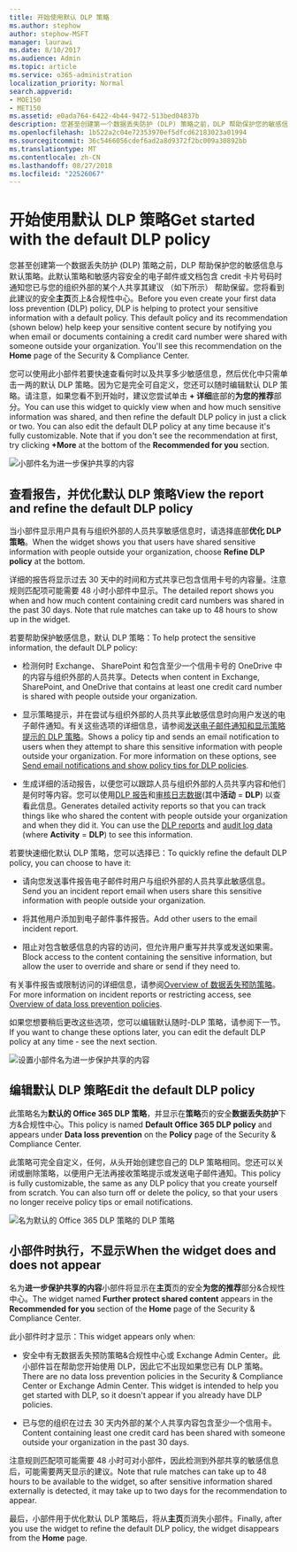 ```yaml
---
title: 开始使用默认 DLP 策略
ms.author: stephow
author: stephow-MSFT
manager: laurawi
ms.date: 8/10/2017
ms.audience: Admin
ms.topic: article
ms.service: o365-administration
localization_priority: Normal
search.appverid:
- MOE150
- MET150
ms.assetid: e0ada764-6422-4b44-9472-513bed04837b
description: 您甚至创建第一个数据丢失防护 (DLP) 策略之前，DLP 帮助保护您的敏感信息与默认策略。此默认策略和敏感内容安全的电子邮件或文档包含 credit 卡片号码时通知您已与您的组织外部的某个人共享其建议 （如下所示） 帮助保留。
ms.openlocfilehash: 1b522a2c04e72353970ef5dfcd62183023a01994
ms.sourcegitcommit: 36c5466056cdef6ad2a8d9372f2bc009a30892bb
ms.translationtype: MT
ms.contentlocale: zh-CN
ms.lasthandoff: 08/27/2018
ms.locfileid: "22526067"
---
```

# <a name="get-started-with-the-default-dlp-policy"></a><span data-ttu-id="876da-104">开始使用默认 DLP 策略</span><span class="sxs-lookup"><span data-stu-id="876da-104">Get started with the default DLP policy</span></span>

<span data-ttu-id="876da-p102">您甚至创建第一个数据丢失防护 (DLP) 策略之前，DLP 帮助保护您的敏感信息与默认策略。此默认策略和敏感内容安全的电子邮件或文档包含 credit 卡片号码时通知您已与您的组织外部的某个人共享其建议 （如下所示） 帮助保留。您将看到此建议的安全**主页**页上&amp;合规性中心。</span><span class="sxs-lookup"><span data-stu-id="876da-p102">Before you even create your first data loss prevention (DLP) policy, DLP is helping to protect your sensitive information with a default policy. This default policy and its recommendation (shown below) help keep your sensitive content secure by notifying you when email or documents containing a credit card number were shared with someone outside your organization. You'll see this recommendation on the **Home** page of the Security &amp; Compliance Center.</span></span> 
  
<span data-ttu-id="876da-p103">您可以使用此小部件若要快速查看何时以及共享多少敏感信息，然后优化中只需单击一两的默认 DLP 策略。因为它是完全可自定义，您还可以随时编辑默认 DLP 策略。请注意，如果您看不到开始时，建议您尝试单击 **+ 详细**底部的**为您的推荐**部分。</span><span class="sxs-lookup"><span data-stu-id="876da-p103">You can use this widget to quickly view when and how much sensitive information was shared, and then refine the default DLP policy in just a click or two. You can also edit the default DLP policy at any time because it's fully customizable. Note that if you don't see the recommendation at first, try clicking **+More** at the bottom of the **Recommended for you** section.</span></span> 
  
![小部件名为进一步保护共享的内容](media/2bae6dbc-cc92-4f35-b54c-c36e60226b5b.png)
  
## <a name="view-the-report-and-refine-the-default-dlp-policy"></a><span data-ttu-id="876da-112">查看报告，并优化默认 DLP 策略</span><span class="sxs-lookup"><span data-stu-id="876da-112">View the report and refine the default DLP policy</span></span>

<span data-ttu-id="876da-113">当小部件显示用户具有与组织外部的人员共享敏感信息时，请选择底部**优化 DLP 策略**。</span><span class="sxs-lookup"><span data-stu-id="876da-113">When the widget shows you that users have shared sensitive information with people outside your organization, choose **Refine DLP policy** at the bottom.</span></span> 
  
<span data-ttu-id="876da-p104">详细的报告将显示过去 30 天中的时间和方式共享已包含信用卡号的内容量。注意规则匹配项可能需要 48 小时小部件中显示。</span><span class="sxs-lookup"><span data-stu-id="876da-p104">The detailed report shows you when and how much content containing credit card numbers was shared in the past 30 days. Note that rule matches can take up to 48 hours to show up in the widget.</span></span>
  
<span data-ttu-id="876da-116">若要帮助保护敏感信息，默认 DLP 策略：</span><span class="sxs-lookup"><span data-stu-id="876da-116">To help protect the sensitive information, the default DLP policy:</span></span>
  
- <span data-ttu-id="876da-117">检测何时 Exchange、 SharePoint 和包含至少一个信用卡号的 OneDrive 中的内容与组织外部的人员共享。</span><span class="sxs-lookup"><span data-stu-id="876da-117">Detects when content in Exchange, SharePoint, and OneDrive that contains at least one credit card number is shared with people outside your organization.</span></span>
    
- <span data-ttu-id="876da-p105">显示策略提示，并在尝试与组织外部的人员共享此敏感信息时向用户发送的电子邮件通知。有关这些选项的详细信息，请参阅[发送电子邮件通知和显示策略提示的 DLP 策略](use-notifications-and-policy-tips.md)。</span><span class="sxs-lookup"><span data-stu-id="876da-p105">Shows a policy tip and sends an email notification to users when they attempt to share this sensitive information with people outside your organization. For more information on these options, see [Send email notifications and show policy tips for DLP policies](use-notifications-and-policy-tips.md).</span></span>
    
- <span data-ttu-id="876da-p106">生成详细的活动报告，以便您可以跟踪人员与组织外部的人员共享内容和他们是何时等内容。您可以使用[DLP 报告](view-the-dlp-reports.md)和[审核日志数据](search-the-audit-log-in-security-and-compliance.md)(其中**活动** = **DLP**) 以查看此信息。</span><span class="sxs-lookup"><span data-stu-id="876da-p106">Generates detailed activity reports so that you can track things like who shared the content with people outside your organization and when they did it. You can use the [DLP reports](view-the-dlp-reports.md) and [audit log data](search-the-audit-log-in-security-and-compliance.md) (where **Activity** = **DLP**) to see this information.</span></span>
    
<span data-ttu-id="876da-122">若要快速细化默认 DLP 策略，您可以选择已：</span><span class="sxs-lookup"><span data-stu-id="876da-122">To quickly refine the default DLP policy, you can choose to have it:</span></span>
  
- <span data-ttu-id="876da-123">请向您发送事件报告电子邮件时用户与组织外部的人员共享此敏感信息。</span><span class="sxs-lookup"><span data-stu-id="876da-123">Send you an incident report email when users share this sensitive information with people outside your organization.</span></span>
    
- <span data-ttu-id="876da-124">将其他用户添加到电子邮件事件报告。</span><span class="sxs-lookup"><span data-stu-id="876da-124">Add other users to the email incident report.</span></span>
    
- <span data-ttu-id="876da-125">阻止对包含敏感信息的内容的访问，但允许用户重写并共享或发送如果需。</span><span class="sxs-lookup"><span data-stu-id="876da-125">Block access to the content containing the sensitive information, but allow the user to override and share or send if they need to.</span></span>
    
<span data-ttu-id="876da-126">有关事件报告或限制访问的详细信息，请参阅[Overview of 数据丢失预防策略](data-loss-prevention-policies.md)。</span><span class="sxs-lookup"><span data-stu-id="876da-126">For more information on incident reports or restricting access, see [Overview of data loss prevention policies](data-loss-prevention-policies.md).</span></span>
  
<span data-ttu-id="876da-127">如果您想要稍后更改这些选项，您可以编辑默认随时-DLP 策略，请参阅下一节。</span><span class="sxs-lookup"><span data-stu-id="876da-127">If you want to change these options later, you can edit the default DLP policy at any time - see the next section.</span></span>
  
![设置小部件名为进一步保护共享的内容](media/dad30a84-2715-4c0a-a5c5-44d85492363e.png)
  
## <a name="edit-the-default-dlp-policy"></a><span data-ttu-id="876da-129">编辑默认 DLP 策略</span><span class="sxs-lookup"><span data-stu-id="876da-129">Edit the default DLP policy</span></span>

<span data-ttu-id="876da-130">此策略名为**默认的 Office 365 DLP 策略**，并显示在**策略**页的安全**数据丢失防护**下方&amp;合规性中心。</span><span class="sxs-lookup"><span data-stu-id="876da-130">This policy is named **Default Office 365 DLP policy** and appears under **Data loss prevention** on the **Policy** page of the Security &amp; Compliance Center.</span></span> 
  
<span data-ttu-id="876da-p107">此策略可完全自定义，任何，从头开始创建您自己的 DLP 策略相同。您还可以关闭或删除策略，以便用户无法再接收策略提示或发送电子邮件通知。</span><span class="sxs-lookup"><span data-stu-id="876da-p107">This policy is fully customizable, the same as any DLP policy that you create yourself from scratch. You can also turn off or delete the policy, so that your users no longer receive policy tips or email notifications.</span></span>
  
![名为默认的 Office 365 DLP 策略的 DLP 策略](media/260731e8-4d57-4c98-abec-07b052ec48d5.png)
  
## <a name="when-the-widget-does-and-does-not-appear"></a><span data-ttu-id="876da-134">小部件时执行，不显示</span><span class="sxs-lookup"><span data-stu-id="876da-134">When the widget does and does not appear</span></span>

<span data-ttu-id="876da-135">名为**进一步保护共享的内容**小部件将显示在**主页**页的安全**为您的推荐**部分&amp;合规性中心。</span><span class="sxs-lookup"><span data-stu-id="876da-135">The widget named **Further protect shared content** appears in the **Recommended for you** section of the **Home** page of the Security &amp; Compliance Center.</span></span> 
  
<span data-ttu-id="876da-136">此小部件时才显示：</span><span class="sxs-lookup"><span data-stu-id="876da-136">This widget appears only when:</span></span>
  
- <span data-ttu-id="876da-p108">安全中有无数据丢失预防策略&amp;合规性中心或 Exchange Admin Center。此小部件旨在帮助您开始使用 DLP，因此它不出现如果您已有 DLP 策略。</span><span class="sxs-lookup"><span data-stu-id="876da-p108">There are no data loss prevention policies in the Security &amp; Compliance Center or Exchange Admin Center. This widget is intended to help you get started with DLP, so it doesn't appear if you already have DLP policies.</span></span>
    
- <span data-ttu-id="876da-139">已与您的组织在过去 30 天内外部的某个人共享内容包含至少一个信用卡。</span><span class="sxs-lookup"><span data-stu-id="876da-139">Content containing least one credit card has been shared with someone outside your organization in the past 30 days.</span></span>
    
<span data-ttu-id="876da-140">注意规则匹配项可能需要 48 小时可对小部件，因此检测到外部共享的敏感信息后，可能需要两天显示的建议。</span><span class="sxs-lookup"><span data-stu-id="876da-140">Note that rule matches can take up to 48 hours to be available to the widget, so after sensitive information shared externally is detected, it may take up to two days for the recommendation to appear.</span></span>
  
<span data-ttu-id="876da-141">最后，小部件用于优化默认 DLP 策略后，将从**主页**页消失小部件。</span><span class="sxs-lookup"><span data-stu-id="876da-141">Finally, after you use the widget to refine the default DLP policy, the widget disappears from the **Home** page.</span></span> 
  

